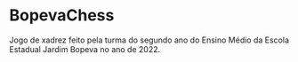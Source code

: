 # BopevaChess
Jogo de xadrez feito pela turma do segundo ano do Ensino Médio da Escola Estadual Jardim Bopeva no ano de 2022.
